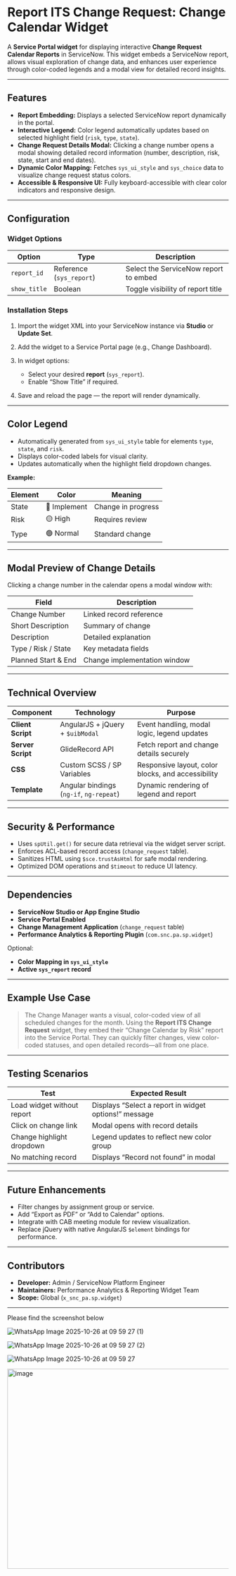 #  Report ITS Change Request: Change Calendar Widget

A **Service Portal widget** for displaying interactive **Change Request Calendar Reports** in ServiceNow.
This widget embeds a ServiceNow report, allows visual exploration of change data, and enhances user experience through color-coded legends and a modal view for detailed record insights.

---

## Features

* **Report Embedding:** Displays a selected ServiceNow report dynamically in the portal.
* **Interactive Legend:** Color legend automatically updates based on selected highlight field (`risk`, `type`, `state`).
* **Change Request Details Modal:** Clicking a change number opens a modal showing detailed record information (number, description, risk, state, start and end dates).
* **Dynamic Color Mapping:** Fetches `sys_ui_style` and `sys_choice` data to visualize change request status colors.
* **Accessible & Responsive UI:** Fully keyboard-accessible with clear color indicators and responsive design.

---

## Configuration

### **Widget Options**

| Option       | Type                     | Description                           |
| ------------ | ------------------------ | ------------------------------------- |
| `report_id`  | Reference (`sys_report`) | Select the ServiceNow report to embed |
| `show_title` | Boolean                  | Toggle visibility of report title     |

### **Installation Steps**

1. Import the widget XML into your ServiceNow instance via **Studio** or **Update Set**.
2. Add the widget to a Service Portal page (e.g., Change Dashboard).
3. In widget options:

   * Select your desired **report** (`sys_report`).
   * Enable “Show Title” if required.
4. Save and reload the page — the report will render dynamically.

---

## Color Legend

* Automatically generated from `sys_ui_style` table for elements `type`, `state`, and `risk`.
* Displays color-coded labels for visual clarity.
* Updates automatically when the highlight field dropdown changes.

**Example:**

| Element | Color        | Meaning            |
| ------- | ------------ | ------------------ |
| State   | 🔵 Implement | Change in progress |
| Risk    | 🟡 High      | Requires review    |
| Type    | 🟢 Normal    | Standard change    |

---

## Modal Preview of Change Details

Clicking a change number in the calendar opens a modal window with:

| Field               | Description                  |
| ------------------- | ---------------------------- |
| Change Number       | Linked record reference      |
| Short Description   | Summary of change            |
| Description         | Detailed explanation         |
| Type / Risk / State | Key metadata fields          |
| Planned Start & End | Change implementation window |

---

## Technical Overview

| Component         | Technology                              | Purpose                                            |
| ----------------- | --------------------------------------- | -------------------------------------------------- |
| **Client Script** | AngularJS + jQuery + `$uibModal`        | Event handling, modal logic, legend updates        |
| **Server Script** | GlideRecord API                         | Fetch report and change details securely           |
| **CSS**           | Custom SCSS / SP Variables              | Responsive layout, color blocks, and accessibility |
| **Template**      | Angular bindings (`ng-if`, `ng-repeat`) | Dynamic rendering of legend and report             |

---

## Security & Performance

* Uses `spUtil.get()` for secure data retrieval via the widget server script.
* Enforces ACL-based record access (`change_request` table).
* Sanitizes HTML using `$sce.trustAsHtml` for safe modal rendering.
* Optimized DOM operations and `$timeout` to reduce UI latency.

---

## Dependencies

* **ServiceNow Studio or App Engine Studio**
* **Service Portal Enabled**
* **Change Management Application** (`change_request` table)
* **Performance Analytics & Reporting Plugin** (`com.snc.pa.sp.widget`)

Optional:

* **Color Mapping in `sys_ui_style`**
* **Active `sys_report` record**

---

## Example Use Case

> The Change Manager wants a visual, color-coded view of all scheduled changes for the month.
> Using the **Report ITS Change Request** widget, they embed their “Change Calendar by Risk” report into the Service Portal.
> They can quickly filter changes, view color-coded statuses, and open detailed records—all from one place.

---

## Testing Scenarios

| Test                       | Expected Result                                       |
| -------------------------- | ----------------------------------------------------- |
| Load widget without report | Displays “Select a report in widget options!” message |
| Click on change link       | Modal opens with record details                       |
| Change highlight dropdown  | Legend updates to reflect new color group             |
| No matching record         | Displays “Record not found” in modal                  |

---

## Future Enhancements

* Filter changes by assignment group or service.
* Add “Export as PDF” or “Add to Calendar” options.
* Integrate with CAB meeting module for review visualization.
* Replace jQuery with native AngularJS `$element` bindings for performance.

---

## Contributors

* **Developer:** Admin / ServiceNow Platform Engineer
* **Maintainers:** Performance Analytics & Reporting Widget Team
* **Scope:** Global (`x_snc_pa.sp.widget`)

---
Please find the screenshot below 

![WhatsApp Image 2025-10-26 at 09 59 27 (1)](https://github.com/user-attachments/assets/a2e024cf-87be-4f29-9c5a-aee3e2dffbfd)

![WhatsApp Image 2025-10-26 at 09 59 27 (2)](https://github.com/user-attachments/assets/bd610e94-08ac-47be-842d-e8c59dadce70)

![WhatsApp Image 2025-10-26 at 09 59 27](https://github.com/user-attachments/assets/1333e974-6b56-48b8-b1c2-340e0a35e0af)

<img width="637" height="454" alt="image" src="https://github.com/user-attachments/assets/07d34c8b-429d-4522-b68d-71603f0206eb" />


